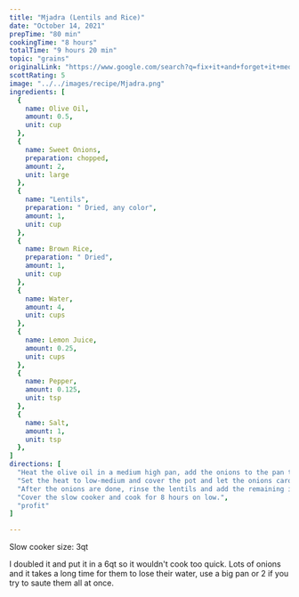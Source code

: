 ```yaml
---
title: "Mjadra (Lentils and Rice)"
date: "October 14, 2021"
prepTime: "80 min" 
cookingTime: "8 hours"
totalTime: "9 hours 20 min"
topic: "grains"
originalLink: "https://www.google.com/search?q=fix+it+and+forget+it+mediterranean+diet+cookbook&oq=fix+it+and+forget+it+medi"
scottRating: 5
image: "../../images/recipe/Mjadra.png"
ingredients: [
  {
    name: Olive Oil,
    amount: 0.5,
    unit: cup
  },
  {
    name: Sweet Onions,
    preparation: chopped, 
    amount: 2,
    unit: large
  },
  {
    name: "Lentils",
    preparation: " Dried, any color",
    amount: 1,
    unit: cup
  },
  {
    name: Brown Rice,
    preparation: " Dried", 
    amount: 1,
    unit: cup
  },
  {
    name: Water,
    amount: 4,
    unit: cups 
  },
  {
    name: Lemon Juice,
    amount: 0.25,
    unit: cups
  },
  {
    name: Pepper,
    amount: 0.125,
    unit: tsp
  },
  {
    name: Salt,
    amount: 1,
    unit: tsp
  },
]
directions: [
  "Heat the olive oil in a medium high pan, add the onions to the pan to let them brown a bit.",
  "Set the heat to low-medium and cover the pot and let the onions caromalize for 1 hour.",
  "After the onions are done, rinse the lentils and add the remaining ingredients to the pot and stir them around.",
  "Cover the slow cooker and cook for 8 hours on low.",
  "profit"
]

---
```


Slow cooker size: 3qt

I doubled it and put it in a 6qt so it wouldn't cook too quick. Lots of onions and it takes a long time for them to lose their water, use a big pan or 2 if you try to saute them all at once.